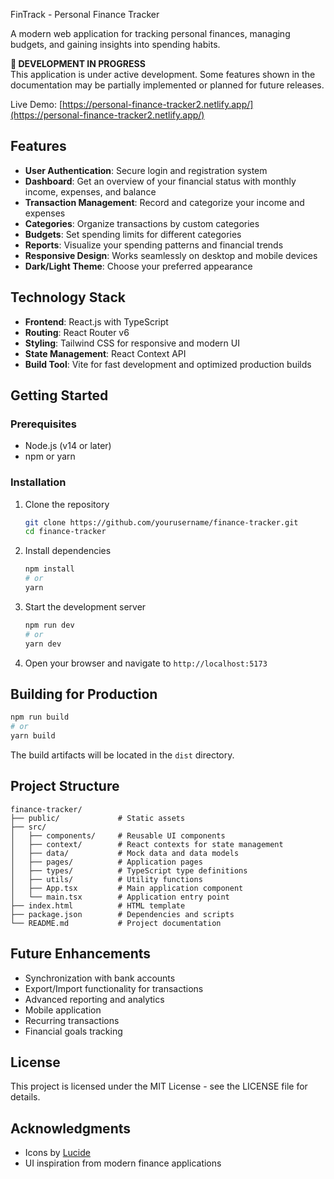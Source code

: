 FinTrack - Personal Finance Tracker

A modern web application for tracking personal finances, managing budgets, and gaining insights into spending habits.


<strong>🚧 DEVELOPMENT IN PROGRESS</strong><br>
This application is under active development. Some features shown in the documentation may be partially implemented or planned for future releases.


Live Demo: [https://personal-finance-tracker2.netlify.app/](https://personal-finance-tracker2.netlify.app/)

## Features

- **User Authentication**: Secure login and registration system
- **Dashboard**: Get an overview of your financial status with monthly income, expenses, and balance
- **Transaction Management**: Record and categorize your income and expenses
- **Categories**: Organize transactions by custom categories
- **Budgets**: Set spending limits for different categories
- **Reports**: Visualize your spending patterns and financial trends
- **Responsive Design**: Works seamlessly on desktop and mobile devices
- **Dark/Light Theme**: Choose your preferred appearance

## Technology Stack

- **Frontend**: React.js with TypeScript
- **Routing**: React Router v6
- **Styling**: Tailwind CSS for responsive and modern UI
- **State Management**: React Context API
- **Build Tool**: Vite for fast development and optimized production builds

## Getting Started

### Prerequisites

- Node.js (v14 or later)
- npm or yarn

### Installation

1. Clone the repository
   ```bash
   git clone https://github.com/yourusername/finance-tracker.git
   cd finance-tracker
   ```

2. Install dependencies
   ```bash
   npm install
   # or
   yarn
   ```

3. Start the development server
   ```bash
   npm run dev
   # or
   yarn dev
   ```

4. Open your browser and navigate to `http://localhost:5173`

## Building for Production

```bash
npm run build
# or
yarn build
```

The build artifacts will be located in the `dist` directory.

## Project Structure

```
finance-tracker/
├── public/             # Static assets
├── src/
│   ├── components/     # Reusable UI components
│   ├── context/        # React contexts for state management
│   ├── data/           # Mock data and data models
│   ├── pages/          # Application pages
│   ├── types/          # TypeScript type definitions
│   ├── utils/          # Utility functions
│   ├── App.tsx         # Main application component
│   └── main.tsx        # Application entry point
├── index.html          # HTML template
├── package.json        # Dependencies and scripts
└── README.md           # Project documentation
```

## Future Enhancements

- Synchronization with bank accounts
- Export/Import functionality for transactions
- Advanced reporting and analytics
- Mobile application
- Recurring transactions
- Financial goals tracking

## License

This project is licensed under the MIT License - see the LICENSE file for details.

## Acknowledgments

- Icons by [Lucide](https://lucide.dev/)
- UI inspiration from modern finance applications
